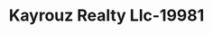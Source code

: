 ---
f_zip-code: 1581
f_state-code: MA
title: Kayrouz Realty Llc-19981
f_phone: 508-366-1529
f_city-only: Westborough
f_address: 16 East Main Westboroug
f_location-unique-id: '19981'
slug: kayrouz-realty-llc-19981
updated-on: '2024-05-30T13:46:58.046Z'
created-on: '2024-05-30T13:36:59.803Z'
published-on: '2024-05-30T13:54:32.469Z'
f_city-state: cms/city/westborough-ma.md
f_company: cms/company/kayrouz-realty-llc.md
f_state: cms/state/massachusetts.md
layout: '[payday-loan].html'
tags: payday-loan
---
